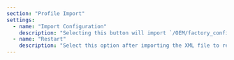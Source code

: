 ```yaml
---
section: "Profile Import"
settings:
  - name: "Import Configuration"
    description: "Selecting this button will import `/OEM/factory_config.xml` from USB drive and override all factory settings"
  - name: "Restart"
    description: "Select this option after importing the XML file to restart Head Unit"
---
```

